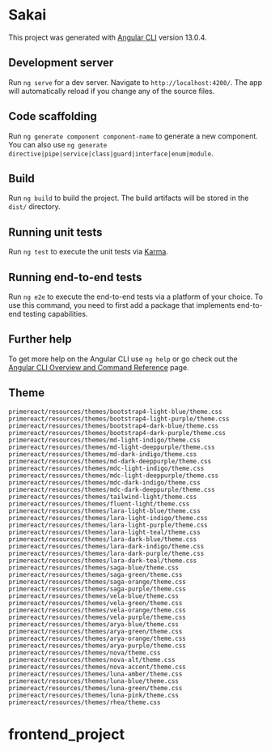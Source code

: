 # Sakai

This project was generated with [Angular CLI](https://github.com/angular/angular-cli) version 13.0.4.

## Development server

Run `ng serve` for a dev server. Navigate to `http://localhost:4200/`. The app will automatically reload if you change any of the source files.

## Code scaffolding

Run `ng generate component component-name` to generate a new component. You can also use `ng generate directive|pipe|service|class|guard|interface|enum|module`.

## Build

Run `ng build` to build the project. The build artifacts will be stored in the `dist/` directory.

## Running unit tests

Run `ng test` to execute the unit tests via [Karma](https://karma-runner.github.io).

## Running end-to-end tests

Run `ng e2e` to execute the end-to-end tests via a platform of your choice. To use this command, you need to first add a package that implements end-to-end testing capabilities.

## Further help

To get more help on the Angular CLI use `ng help` or go check out the [Angular CLI Overview and Command Reference](https://angular.io/cli) page.

##  Theme

```
primereact/resources/themes/bootstrap4-light-blue/theme.css
primereact/resources/themes/bootstrap4-light-purple/theme.css
primereact/resources/themes/bootstrap4-dark-blue/theme.css
primereact/resources/themes/bootstrap4-dark-purple/theme.css
primereact/resources/themes/md-light-indigo/theme.css
primereact/resources/themes/md-light-deeppurple/theme.css
primereact/resources/themes/md-dark-indigo/theme.css
primereact/resources/themes/md-dark-deeppurple/theme.css
primereact/resources/themes/mdc-light-indigo/theme.css
primereact/resources/themes/mdc-light-deeppurple/theme.css
primereact/resources/themes/mdc-dark-indigo/theme.css
primereact/resources/themes/mdc-dark-deeppurple/theme.css
primereact/resources/themes/tailwind-light/theme.css
primereact/resources/themes/fluent-light/theme.css
primereact/resources/themes/lara-light-blue/theme.css
primereact/resources/themes/lara-light-indigo/theme.css
primereact/resources/themes/lara-light-purple/theme.css
primereact/resources/themes/lara-light-teal/theme.css
primereact/resources/themes/lara-dark-blue/theme.css
primereact/resources/themes/lara-dark-indigo/theme.css
primereact/resources/themes/lara-dark-purple/theme.css
primereact/resources/themes/lara-dark-teal/theme.css
primereact/resources/themes/saga-blue/theme.css
primereact/resources/themes/saga-green/theme.css
primereact/resources/themes/saga-orange/theme.css
primereact/resources/themes/saga-purple/theme.css
primereact/resources/themes/vela-blue/theme.css
primereact/resources/themes/vela-green/theme.css
primereact/resources/themes/vela-orange/theme.css
primereact/resources/themes/vela-purple/theme.css
primereact/resources/themes/arya-blue/theme.css
primereact/resources/themes/arya-green/theme.css
primereact/resources/themes/arya-orange/theme.css
primereact/resources/themes/arya-purple/theme.css
primereact/resources/themes/nova/theme.css
primereact/resources/themes/nova-alt/theme.css
primereact/resources/themes/nova-accent/theme.css
primereact/resources/themes/luna-amber/theme.css
primereact/resources/themes/luna-blue/theme.css
primereact/resources/themes/luna-green/theme.css
primereact/resources/themes/luna-pink/theme.css
primereact/resources/themes/rhea/theme.css
```
 # frontend_project
